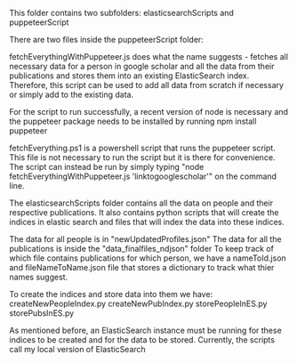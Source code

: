 This folder contains two subfolders: elasticsearchScripts and puppeteerScript

There are two files inside the puppeteerScript folder:

fetchEverythingWithPuppeteer.js does what the name suggests - fetches all necessary data for a person in google scholar and all the data from their publications and stores them into an existing ElasticSearch index. Therefore, this script can be used to add all data from scratch if necessary or simply add to the existing data.

For the script to run successfully, a recent version of node is necessary and the puppeteer package needs to be installed by running npm install puppeteer

fetchEverything.ps1 is a powershell script that runs the puppeteer script. This file is not necessary to run the script but it is there for convenience. The script can instead be run by simply typing "node fetchEverythingWithPuppeteer.js 'linktogooglescholar'" on the command line.

The elasticsearchScripts folder contains all the data on people and their respective publications. It also contains python scripts that will create the indices in elastic search and files that will index the data into these indices.

The data for all people is in "newUpdatedProfiles.json"
The data for all the publications is inside the "data_finalfiles_ndjson" folder
To keep track of which file contains publications for which person, we have a nameToId.json and fileNameToName.json file that stores a dictionary to track what thier names suggest.

To create the indices and store data into them we have:
createNewPeopleIndex.py
createNewPubIndex.py
storePeopleInES.py
storePubsInES.py

As mentioned before, an ElasticSearch instance must be running for these indices to be created and for the data to be stored. Currently, the scripts call my local version of ElasticSearch
